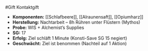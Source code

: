 #Gift 
Kontaktgift
- **Komponenten:** [[Schlafbeere]], [[Alraunensaft]], [[Opiumharz]]
- **Herstellung:** Nachtarbeit – 8h Rühren unter Flüstern (Mythos)
- **Probe:** WIS + Alchemist’s Supplies
- **SG:** 17
- **Erfolg:** Ziel schläft 1 Minute (Konsti-Save SG 15 negiert)
- **Geschwächt:** Ziel ist benommen (Nachteil auf 1 Aktion)
